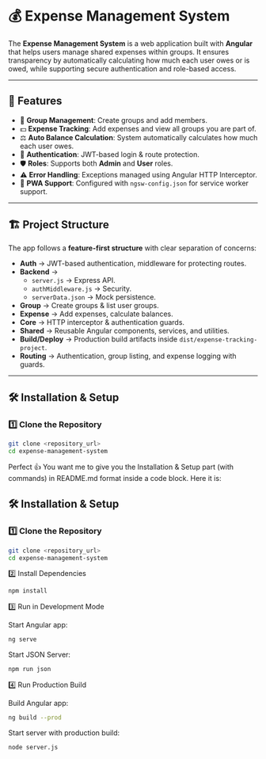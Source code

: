 # 💰 Expense Management System

The **Expense Management System** is a web application built with **Angular** that helps users manage shared expenses within groups. It ensures transparency by automatically calculating how much each user owes or is owed, while supporting secure authentication and role-based access.

---

## 🚀 Features

- 👥 **Group Management**: Create groups and add members.
- 💵 **Expense Tracking**: Add expenses and view all groups you are part of.
- ⚖️ **Auto Balance Calculation**: System automatically calculates how much each user owes.
- 🔐 **Authentication**: JWT-based login & route protection.
- 🛡️ **Roles**: Supports both **Admin** and **User** roles.
- ⚠️ **Error Handling**: Exceptions managed using Angular HTTP Interceptor.
- 📱 **PWA Support**: Configured with `ngsw-config.json` for service worker support.

---

## 🏗️ Project Structure

The app follows a **feature-first structure** with clear separation of concerns:

- **Auth** → JWT-based authentication, middleware for protecting routes.
- **Backend** →
  - `server.js` → Express API.
  - `authMiddleware.js` → Security.
  - `serverData.json` → Mock persistence.
- **Group** → Create groups & list user groups.
- **Expense** → Add expenses, calculate balances.
- **Core** → HTTP interceptor & authentication guards.
- **Shared** → Reusable Angular components, services, and utilities.
- **Build/Deploy** → Production build artifacts inside `dist/expense-tracking-project`.
- **Routing** → Authentication, group listing, and expense logging with guards.

---

## 🛠️ Installation & Setup

### 1️⃣ Clone the Repository

```bash
git clone <repository_url>
cd expense-management-system
```

Perfect 👍 You want me to give you the Installation & Setup part (with commands) in README.md format inside a code block.
Here it is:

## 🛠️ Installation & Setup

### 1️⃣ Clone the Repository

```bash
git clone <repository_url>
cd expense-management-system
```

2️⃣ Install Dependencies

```bash
npm install
```

3️⃣ Run in Development Mode

Start Angular app:

```bash
ng serve
```

Start JSON Server:

```bash
npm run json
```

4️⃣ Run Production Build

Build Angular app:

```bash
ng build --prod
```

Start server with production build:

```bash
node server.js
```
